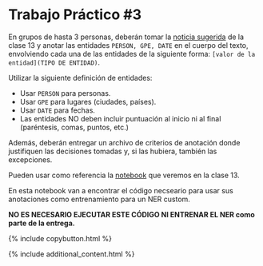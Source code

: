 # Trabajo Práctico #3

En grupos de hasta 3 personas, deberán tomar la [noticia sugerida](../Clase-13/noticia1.txt) de la clase 13  y anotar las entidades `PERSON, GPE, DATE` en el cuerpo del texto, envolviendo cada una de las entidades de la siguiente forma: `[valor de la entidad](TIPO DE ENTIDAD)`. 

Utilizar la siguiente definición de entidades: 
    
*   Usar `PERSON` para personas.
*   Usar `GPE` para lugares (ciudades, países).
*   Usar `DATE` para fechas.
*   Las entidades NO deben incluir puntuación al inicio ni al final (paréntesis, comas, puntos, etc.)

Además, deberán entregar un archivo de criterios de anotación donde justifiquen las decisiones tomadas y, si las hubiera, también las excepciones. 

Pueden usar como referencia la [notebook](../Clase-13/entities-2.md) que veremos en la clase 13. 

En esta notebook van a encontrar el código necseario para usar sus anotaciones como entrenamiento para un NER custom.

**NO ES NECESARIO EJECUTAR ESTE CÓDIGO NI ENTRENAR EL NER  como parte de la entrega.** 


{% include copybutton.html %}

{% include additional_content.html %}
